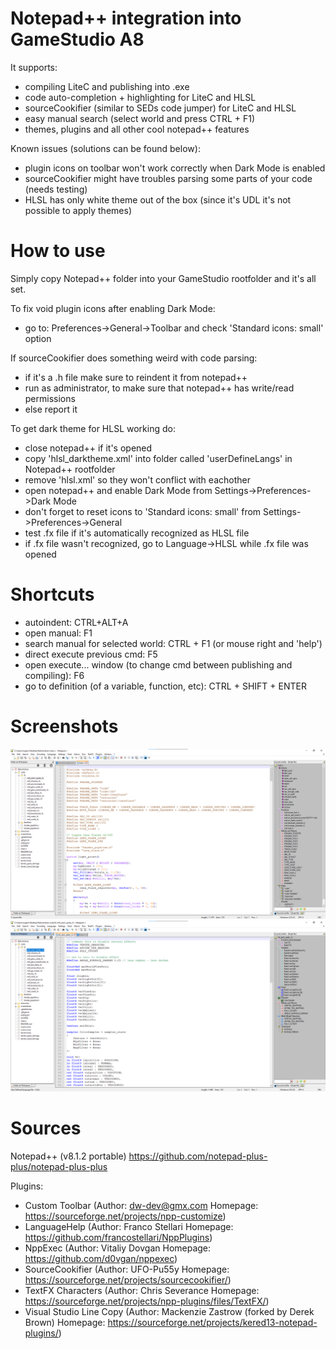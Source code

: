 # Notepad++ integration into GameStudio A8

It supports:
- compiling LiteC and publishing into .exe
- code auto-completion + highlighting for LiteC and HLSL
- sourceCookifier (similar to SEDs code jumper) for LiteC and HLSL
- easy manual search (select world and press CTRL + F1)
- themes, plugins and all other cool notepad++ features

Known issues (solutions can be found below):
- plugin icons on toolbar won't work correctly when Dark Mode is enabled
- sourceCookifier might have troubles parsing some parts of your code (needs testing)
- HLSL has only white theme out of the box (since it's UDL it's not possible to apply themes)

# How to use
Simply copy Notepad++ folder into your GameStudio rootfolder and it's all set.

To fix void plugin icons after enabling Dark Mode:
- go to: Preferences->General->Toolbar and check 'Standard icons: small' option

If sourceCookifier does something weird with code parsing:
- if it's a .h file make sure to reindent it from notepad++
- run as administrator, to make sure that notepad++ has write/read permissions
- else report it

To get dark theme for HLSL working do:
- close notepad++ if it's opened
- copy 'hlsl_darktheme.xml' into folder called 'userDefineLangs' in Notepad++ rootfolder
- remove 'hlsl.xml' so they won't conflict with eachother
- open notepad++ and enable Dark Mode from Settings->Preferences->Dark Mode
- don't forget to reset icons to 'Standard icons: small' from Settings->Preferences->General
- test .fx file if it's automatically recognized as HLSL file
- if .fx file wasn't recognized, go to Language->HLSL while .fx file was opened

# Shortcuts
- autoindent: CTRL+ALT+A
- open manual: F1
- search manual for selected world: CTRL + F1 (or mouse right and 'help')
- direct execute previous cmd: F5
- open execute... window (to change cmd between publishing and compiling): F6
- go to definition (of a variable, function, etc): CTRL + SHIFT + ENTER

# Screenshots
![Alt text](https://github.com/3RUN/Notepad-plus-plus-for-gamestudio-a8/blob/main/Screenshots/liteC.png?raw=true "LiteC.")
![Alt text](https://github.com/3RUN/Notepad-plus-plus-for-gamestudio-a8/blob/main/Screenshots/hlsl.png?raw=true "HLSL.")

# Sources
Notepad++ (v8.1.2 portable) https://github.com/notepad-plus-plus/notepad-plus-plus

Plugins:
- Custom Toolbar (Author: dw-dev@gmx.com Homepage: https://sourceforge.net/projects/npp-customize)
- LanguageHelp (Author: Franco Stellari Homepage: https://github.com/francostellari/NppPlugins)
- NppExec (Author: Vitaliy Dovgan Homepage: https://github.com/d0vgan/nppexec)
- SourceCookifier (Author: UFO-Pu55y Homepage: https://sourceforge.net/projects/sourcecookifier/)
- TextFX Characters (Author: Chris Severance Homepage: https://sourceforge.net/projects/npp-plugins/files/TextFX/)
- Visual Studio Line Copy (Author: Mackenzie Zastrow (forked by Derek Brown) Homepage: https://sourceforge.net/projects/kered13-notepad-plugins/)
